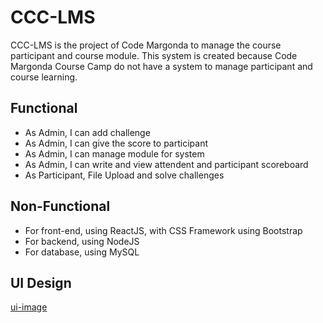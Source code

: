 # CCC-LMS

CCC-LMS is the project of Code Margonda to manage the course participant and course module. This system is created because Code Margonda Course Camp do not have a system to manage participant and course learning.

## Functional

* As Admin, I can  add challenge
* As Admin, I can give the score to participant
* As Admin, I can manage module for system
* As Admin, I can write and view  attendent and participant scoreboard 
* As Participant, File Upload and solve challenges


## Non-Functional
* For front-end, using ReactJS, with CSS Framework using Bootstrap
* For backend, using NodeJS
* For database, using MySQL

## UI Design

[ui-image](system-design/ccc-lms_design_interface.png)














